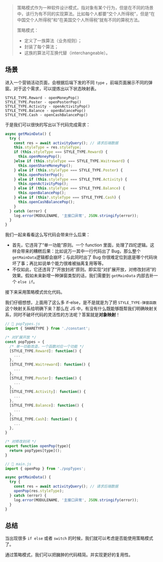 > 策略模式作为一种软件设计模式，指对象有某个行为，但是在不同的场景中，该行为有不同的实现算法。比如每个人都要“交个人所得税”，但是“在中国交个人所得税”和“在美国交个人所得税”就有不同的算税方法。
>
> 策略模式：
>
> - 定义了一族算法（业务规则）；
> - 封装了每个算法；
> - 这族的算法可互换代替（interchangeable）。

## 场景

进入一个营销活动页面，会根据后端下发的不同 `type` ，前端页面展示不同的弹窗。对于这个需求，可以提炼出以下状态映射表。

~~~
STYLE_TYPE.Reward - openMoneyPop()
STYLE_TYPE.Poster - openPosterPop()
STYLE_TYPE.Activity - openActivityPop()
STYLE_TYPE.Balance - openBalancePop()
STYLE_TYPE.Cash - openCashBalancePop()
~~~

于是我们可以很快的写出以下代码完成需求：

~~~js
async getMainData() {
  try {
    const res = await activityQuery(); // 请求后端数据
    this.styleType = res.styleType;
    if (this.styleType === STYLE_TYPE.Reward) {
      this.openMoneyPop();
    }else if (this.styleType === STYLE_TYPE.Waitreward) {
      this.openShareMoneyPop();
    } else if (this.styleType === STYLE_TYPE.Poster) {
      this.openPosterPop();
    } else if (this.styleType === STYLE_TYPE.Activity) {
      this.openActivityPop();
    } else if (this.styleType === STYLE_TYPE.Balance) {
      this.openBalancePop();
    } else if (this?.styleType === STYLE_TYPE.Cash) {
      this.openCashBalancePop();
    }
  } catch (error) {
    log.error(MODULENAME, '主接口异常', JSON.stringify(error));
  }
}
~~~

我们一起来看看这么写代码会带来什么后果：

- 首先，它违背了“单一功能”原则。一个 function 里面，处理了四坨逻辑。这样会带来的糟糕后果：比如说万一其中一行代码出了 Bug，那么整个`getMainData`逻辑都会崩坏；与此同时出了 Bug 你很难定位到底是哪个代码块坏了事；再比如说单个能力很难被抽离复用等等。
- 不仅如此，它还违背了“开放封闭”原则。即实现“对扩展开放，对修改封闭”的效果。假如未来新增一种弹窗类型的话，我们需要到 `getMainData` 内部去补一个 `else if`。

接下来采用策略模式优化代码。

我们仔细想想，上面用了这么多 if-else，是不是就是为了把 `STYLE_TYPE-弹窗函数` 这个映射关系给明确下来？那么在 JS 中，有没有什么既能够既帮我们明确映射关系，同时不破坏代码的灵活性的方法呢？答案就是**对象映射**！

~~~js
// 📁 popTypes.js
import { SHARETYPE } from './constant';

/* 对扩展开放 */
const popTypes = {
  /* 单一功能改造，一个函数对应一个功能 */
  [STYLE_TYPE.Reward]: function() {
    ...
  },
  [STYLE_TYPE.Waitreward]: function() {
    ...
  },
  [STYLE_TYPE.Poster]: function() {
    ...
  },
  [STYLE_TYPE.Activity]: function() {
    ...
  },
  [STYLE_TYPE.Balance]: function() {
    ...
  },
  [STYLE_TYPE.Cash]: function() {
    ...
  },
}

/* 对修改封闭 */
export function openPop(type){
  return popTypes[type]();
}
~~~



```js
// 📁 main.js
import { openPop } from './popTypes';

async getMainData() {
  try {
    const res = await activityQuery(); // 请求后端数据
    openPop(res.styleType);
  } catch (error) {
    log.error(MODULENAME, '主接口异常', JSON.stringify(error));
  }
}
```



## 总结

当出现很多 `if else` 或者 `switch` 的时候，我们就可以考虑是否能使用策略模式了。

通过策略模式，我们可以把臃肿的代码精简。并实现更好的复用性。